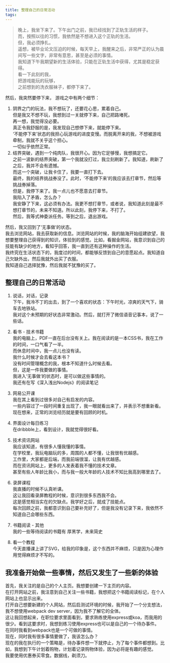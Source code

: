 ```yaml
---
title: 整理自己的日常活动
tags:
---
```



> 晚上，我坐下来了。下午出门之前，我已经找到了正轨生活的样子。  
而，按照以往的习惯，我依然是不想进入这个正轨的生活。  
但，我必须挣扎。  
遥想，被毕业论文压迫的时候，每天早上，我醒来之后，非常严正的认为晨间写一些文字，非常有意思，甚至是必须的事情。  
我知道下午我期望新的生活体验，只能在正轨生活中获得，尤其是稳定获得。  
看一下此刻的我，  
  把游戏能玩的玩够，  
  之前想到的洗衣服袜子，都停下来了。  

然后，我突然要停下来，
游戏之中有两个细节：  
  
  1. 阴界之门的玩法，我不想玩了，还要花心思，累着自己。  
     但是我又不想不玩，我想到过一关就停下来，自己把路堵死。  
     再一想，我觉得没必要。  
     真正令我舒服的是，我发现自己想停下来，就能停下来。  
     ‘不能停下来’状态的我担心玩游戏的进度变慢。而脱离开来的我，不想被游戏牵制，我就不关乎这个担心。  
     一切似乎依然正常。  
  2. 结界突破，遇到一个纯肉队，我很开心。因为它足够慢，我想搞定它。  
     之前一波新的结界突破，第一个我就没打过，我立刻刷新了。我知道，刷新了之后，我并不会有遗憾。  
     而这一个突破，让我卡住了，我要一直打下去。  
     最终，我的结界挑战券没了。此时，‘不能停下来’的我应该去打章节，然后等挑战券掉落。  
     但是，我停下来了。我一点儿也不愿意去打章节。  
     我陷入了矛盾，怎么办？  
     我安静了下来，这必须有办法。我更不想打章节，或者说，我知道此刻是最不想打章节的，未来不知道。所以此刻，我停下来，不打了。  
     然后，我等式神委派任务。等到之后，退出游戏。  

然后，我又回到了‘无事做’的状态。  
我去浏览网站，我去获取新的信息。浏览网站的时候，我的脑海开始组建欲望，我想要整理自己获得到的知识，体验到的感觉。比如，看掘金网站，我意识到自己的技能有缺少的地方，看知乎回答，我一直到还有这种操作的生活。  
我终究在生活状态下的，我度过的时间，都能够反馈到自己的意愿起点。我知道自己欠缺外出，然后我就外出买了衣服。  
我知道自己选择犹豫，然后我就不犹豫的买了。  

## 整理自己的日常活动  

1. 说话，对话，记录  
下午，我冷不丁的出去，到了一个喜欢的状态：下午时光，凉爽的天气下，骑车去地铁站。  
我对这个未预期的好状态非常激动。然后，就打开了微信语音记事本，说了一些话。

2. 看书 - 技术书籍   
我的电脑上，PDF一直在后台没有关上。我在阅读的是一本CSS书，我在工作的时间，一口气看了一半。  
而休息时间中，我一点儿也没有读。  
我什么时候才会去看这本书？  
没有时间管理概念的我，根本不知道什么时候去看。  
但，这是一件我要做的事情。  
我进入‘无事做’的状态时，是可以做这些事情的。   
我还有在写《深入浅出Nodejs》的阅读笔记

3. 网易公开课  
我在其上看到过很多对自己有启发的内容。  
一些内容过了一段时间重复出现了，我一眼就看出来了，并表示不想重新看。现在想来，正常的浏览经历就是要有回顾的时机。  

4. 界面设计每日练习   
在dribbble上，看到设计，我就觉得很好看。  

5. 技术资讯网站  
我应该知道，有很多人懂我懂的事情。  
在学校里，我玩电脑玩的多，周围的人都不懂，让我很有优越感。  
工作里，大家都是后端，而我前端很溜，让我有优越感。  
而在资讯网站上，更多的人发表着我不懂的技术文章。  
甚至有些人年龄比我小，而与我一般大年龄的人技术不知比我高到哪里去了。  

6. 录屏课程  
我直播的时候不认真听课。  
这让我回看录屏教程的时候，意识到很多东西我不会。  
这是感觉相当实在的欠缺点。我学好之后，就成了技能点。  
每次回顾之前，我都意识到自己要补充好了，但是我没有记录下来，我依然不知道自己会哪些东西。

7. 书籍阅读 - 其他  
我的一些等待阅读的书籍有 厚黑学，未来简史

8. 看一个教程  
今天直播课上讲了SVG，给我的印象是，这个东西并不麻烦，只是因为心理作用觉得麻烦才不写的。 


## 我准备开始做一些事情，然后又发生了一些新的体验   
  首先，我关注的是自己的个人主页。我想要创建一下主页的内容。  
  在打开网站之前，我注意到自己关注一些书籍，我想把这个书籍阅读标记，在个人网站上也显示出来。  
  打开自己想要新建的个人网站，然后启测试环境的时候，我开始了一个分支想法，我不想使用webpack dev server，因为我不了解它的全体。  
  这让我回想起来，在职位要求里面看到，要求熟练使用express或koa，而我用的很少。看到这要求时，我想到练习使用express也可以是自己的一个待办事件。  
  在同时我看到webpack也是一个可做的事情。  
  现在，同时我有很多事情要做了，我该怎么办？  
  现在的我在执行的一个策略是，待办事件想一下就停止，为了每个事件都想到。比如，我想到下午计划着购物，计划着记录购物体验，因为必将是有趣的感觉。  
  我要使用优惠券买零食。数据线，剃须刀。
